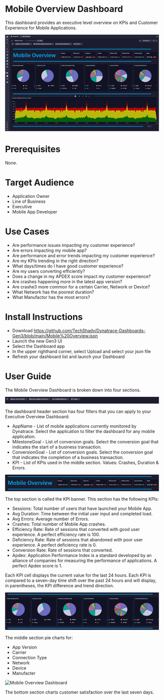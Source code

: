 # Mobile Overview Dashboard
This dashboard provides an executive level overview on KPIs and Customer Experience for Mobile Applications.

![Mobile Overview Dashboard](MobileOverview.png)

# Prerequisites

None.

# Target Audience

- Application Owner
- Line of Business
- Executive
- Mobile App Developer

# Use Cases

- Are performance issues impacting my customer experience?
- Are errors impacting my mobile app?
- Are performance and error trends impacting my customer experience?
- Are my KPIs trending in the right direction?
- What days/times do I have good customer experience?
- Are my users converting efficiently? 
- Does a change in my APDEX score impact my customer experience?
- Are crashes happening more in the latest app version?
- Are crashe3 more common for a certain Carrier, Network or Device?
- What Network has the poorest duration?
- What Manufactor has the most errors?

# Install Instructions

- Download https://github.com/TechShady/Dynatrace-Dashboards-Gen3/blob/main/Mobile%20Overview.json
- Launch the new Gen3 UI
- Select the Dashboard app
- In the upper righthand corner, select Upload and select your json file
- Refresh your dashboard list and launch your Dashboard

# User Guide

The Mobile Overview Dashboard is broken down into four sections.

![Mobile Overview Dashboard](MobileOverview-0.png)

The dashboard header section has four filters that you can apply to your Executive Overview Dashboard:
- AppName - List of mobile applications currently monitored by Dynatrace. Select the application to filter the dashboard for any mobile application.
- MilestoneGoal - List of conversion goals. Select the conversion goal that indicates the start of a business transaction.
- ConversionGoal - List of conversion goals. Select the conversion goal that indicates the completion of a business transaction.
- KPI - List of KPIs used in the middle section. Values: Crashes, Duration & Errors.

![Mobile Overview Dashboard](MobileOverview-1.png)

The top section is called the KPI banner. This section has the following KPIs:
- Sessions: Total number of users that have launched your Mobile App.
- Avg Duration: Time between the initial user input and completed load.
- Avg Errors: Average number of Errors.
- Crashes: Total number of Mobile App crashes.
- Efficiency Rate: Rate of sessions that converted with good user experience. A perfect efficiency rate is 100.
- Deficiency Rate: Rate of sessions that abandoned with poor user experience. A perfect deficiency rate is 0.
- Conversion Rate: Rate of sessions that converted.
- Apdex: Application Performance Index is a standard developed by an alliance of companies for measuring the performance of applications. A perfect Apdex score is 1.

Each KPI cell displays the current value for the last 24 hours. Each KPI is compared to a seven-day time shift over the past 24 hours and will display, in parentheses, the KPI difference and trend direction.

![Mobile Overview Dashboard](MobileOverview-2.png)

The middle section pie charts for: 
- App Version
- Carrier
- Connection Type
- Network
- Device
- Manufacter

![Mobile Overview Dashboard](MobileeOverview-3.png)

The bottom section charts customer satisfaction over the last seven days.
